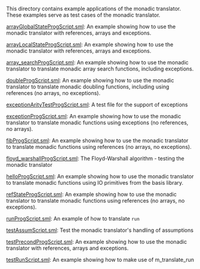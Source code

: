 This directory contains example applications of the monadic translator.
These examples serve as test cases of the monadic translator.

[arrayGlobalStateProgScript.sml](arrayGlobalStateProgScript.sml):
An example showing how to use the monadic translator with
references, arrays and exceptions.

[arrayLocalStateProgScript.sml](arrayLocalStateProgScript.sml):
An example showing how to use the monadic translator with
references, arrays and exceptions.

[array_searchProgScript.sml](array_searchProgScript.sml):
An example showing how to use the monadic translator to translate monadic
array search functions, including exceptions.

[doubleProgScript.sml](doubleProgScript.sml):
An example showing how to use the monadic translator to translate monadic
doubling functions, including using references (no arrays, no exceptions).

[exceptionArityTestProgScript.sml](exceptionArityTestProgScript.sml):
A test file for the support of exceptions

[exceptionProgScript.sml](exceptionProgScript.sml):
An example showing how to use the monadic translator to translate
monadic functions using exceptions (no references, no arrays).

[fibProgScript.sml](fibProgScript.sml):
An example showing how to use the monadic translator to translate
monadic functions using references (no arrays, no exceptions).

[floyd_warshallProgScript.sml](floyd_warshallProgScript.sml):
The Floyd-Warshall algorithm - testing the monadic translator

[helloProgScript.sml](helloProgScript.sml):
An example showing how to use the monadic translator to translate
monadic functions using IO primitives from the basis library.

[refStateProgScript.sml](refStateProgScript.sml):
An example showing how to use the monadic translator to translate
monadic functions using references (no arrays, no exceptions).

[runProgScript.sml](runProgScript.sml):
An example of how to translate `run`

[testAssumScript.sml](testAssumScript.sml):
Test the monadic translator's handling of assumptions

[testPrecondProgScript.sml](testPrecondProgScript.sml):
An example showing how to use the monadic translator with
references, arrays and exceptions.

[testRunScript.sml](testRunScript.sml):
An example showing how to make use of m_translate_run
